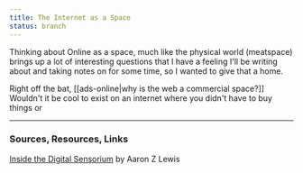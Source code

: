 ```yaml
---
title: The Internet as a Space
status: branch
---
```


Thinking about Online as a space, much like the physical world (meatspace) brings up a lot of interesting questions that I have a feeling I'll be writing about and taking notes on for some time, so I wanted to give that a home.

Right off the bat, [[ads-online|why is the web a commercial space?]] Wouldn't it be cool to exist on an internet where you didn't have to buy things or 

---
### Sources, Resources, Links

[Inside the Digital Sensorium](https://aaronzlewis.com/blog/2021/01/17/inside-the-digital-sensorium/) by Aaron Z Lewis